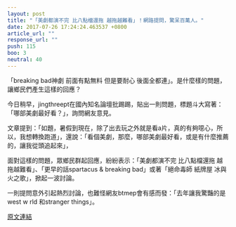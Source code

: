 ```yaml
---
layout: post
title: "「美劇都演不完 比八點檔還拖 越拖越難看」！網路提問，驚呆百萬人。"
date: 2017-07-26 17:24:24.463537 +0800
article_url: ""
response_url: ""
push: 115
boo: 3
neutral: 40
---
```


「breaking bad神劇 前面有點無料 但是要耐心 後面全都連」。是什麼樣的問題，讓鄉民們產生這樣的回應？

今日稍早，jingthreept在國內知名論壇批踢踢，貼出一則問題，標題斗大寫著：「哪部美劇最好看？」，詢問網友意見。

文章提到：「如題，暑假到現在，除了出去玩之外就是看a片，真的有夠噁心，所以，我想轉換跑道」，還說：「看個美劇，那麼，哪部美劇最好看，或是有什麼推薦的，讓我從頭追起來」，

面對這樣的問題，眾鄉民群起回應，紛紛表示：「美劇都演不完 比八點檔還拖 越拖越難看」、「更早的話spartacus & breaking bad」或著「絕命毒師 紙牌屋 冰與火之歌」，掀起一波討論。

一則提問意外引起熱烈討論，也難怪網友btmep會有感而發：「去年讓我驚豔的是west w rld 和stranger things」。

<a href = "https://www.ptt.cc/bbs/Gossiping/M.1501050852.A.3CE.html">原文連結</a>

